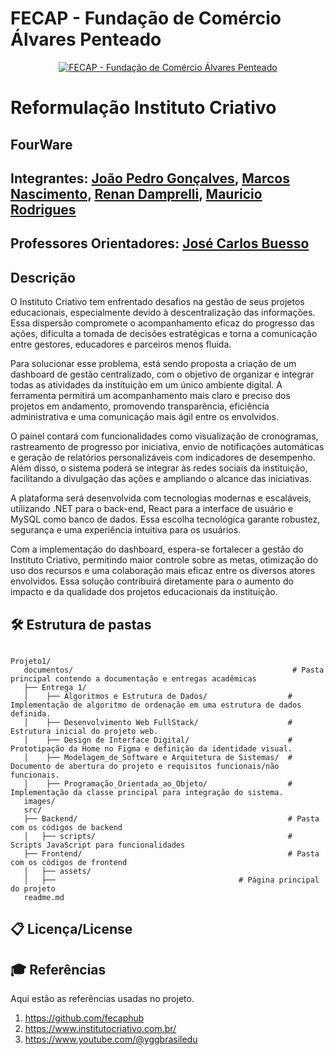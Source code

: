 # FECAP - Fundação de Comércio Álvares Penteado

<p align="center">
<a href= "https://www.fecap.br/"><img src="https://encrypted-tbn0.gstatic.com/images?q=tbn:ANd9GcRhZPrRa89Kma0ZZogxm0pi-tCn_TLKeHGVxywp-LXAFGR3B1DPouAJYHgKZGV0XTEf4AE&usqp=CAU" alt="FECAP - Fundação de Comércio Álvares Penteado" border="0"></a>
</p>

# Reformulação Instituto Criativo

## FourWare

## Integrantes: <a href="https://www.linkedin.com/in/jo%C3%A3o-pedro-gon%C3%A7alves-holanda/">João Pedro Gonçalves</a>, <a href="https://www.linkedin.com/in/marcos-nascimento-985775317/">Marcos Nascimento</a>, <a href="https://www.linkedin.com/in/renan-damprelli/">Renan Damprelli</a>, <a href="https://www.linkedin.com/in/mauricio-rodrigues-dev/">Mauricio Rodrigues</a>
## Professores Orientadores: <a href="https://www.linkedin.com/in/jbuesso/">José Carlos Buesso</a>

## Descrição

O Instituto Criativo tem enfrentado desafios na gestão de seus projetos educacionais, especialmente devido à descentralização das informações. Essa dispersão compromete o acompanhamento eficaz do progresso das ações, dificulta a tomada de decisões estratégicas e torna a comunicação entre gestores, educadores e parceiros menos fluida.

Para solucionar esse problema, está sendo proposta a criação de um dashboard de gestão centralizado, com o objetivo de organizar e integrar todas as atividades da instituição em um único ambiente digital. A ferramenta permitirá um acompanhamento mais claro e preciso dos projetos em andamento, promovendo transparência, eficiência administrativa e uma comunicação mais ágil entre os envolvidos.

O painel contará com funcionalidades como visualização de cronogramas, rastreamento de progresso por iniciativa, envio de notificações automáticas e geração de relatórios personalizáveis com indicadores de desempenho. Além disso, o sistema poderá se integrar às redes sociais da instituição, facilitando a divulgação das ações e ampliando o alcance das iniciativas.

A plataforma será desenvolvida com tecnologias modernas e escaláveis, utilizando .NET para o back-end, React para a interface de usuário e MySQL como banco de dados. Essa escolha tecnológica garante robustez, segurança e uma experiência intuitiva para os usuários.

Com a implementação do dashboard, espera-se fortalecer a gestão do Instituto Criativo, permitindo maior controle sobre as metas, otimização do uso dos recursos e uma colaboração mais eficaz entre os diversos atores envolvidos. Essa solução contribuirá diretamente para o aumento do impacto e da qualidade dos projetos educacionais da instituição.


## 🛠 Estrutura de pastas

```

Projeto1/
   documentos/                                                 # Pasta principal contendo a documentação e entregas acadêmicas
   ├── Entrega 1/                                            
   │    ├── Algoritmos e Estrutura de Dados/                  # Implementação de algoritmo de ordenação em uma estrutura de dados definida.
   │    ├── Desenvolvimento Web FullStack/                    # Estrutura inicial do projeto web.
   │    ├── Design de Interface Digital/                      # Prototipação da Home no Figma e definição da identidade visual.
   │    ├── Modelagem_de_Software e Arquitetura de Sistemas/  # Documento de abertura do projeto e requisitos funcionais/não funcionais.
   │    ├── Programação_Orientada_ao_Objeto/                  # Implementação da classe principal para integração do sistema.
   images/                                                   
   src/                                                     
   ├── Backend/                                               # Pasta com os códigos de backend
   │   ├── scripts/                                           # Scripts JavaScript para funcionalidades
   ├── Frontend/                                              # Pasta com os códigos de frontend
   │   ├── assets/                                            
   │   ├──                                         # Página principal do projeto                                               
   readme.md

```                                                
## 📋 Licença/License

## 🎓 Referências

Aqui estão as referências usadas no projeto.

1. <https://github.com/fecaphub>
2. <https://www.institutocriativo.com.br/>
3. <https://www.youtube.com/@yggbrasiledu>

